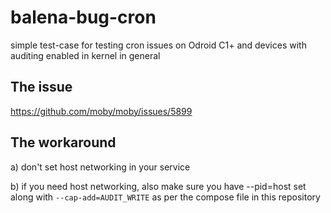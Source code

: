 # balena-bug-cron
simple test-case for testing cron issues on Odroid C1+ and devices with auditing enabled in kernel in general

## The issue

https://github.com/moby/moby/issues/5899

## The workaround

a) don't set host networking in your service

b) if you need host networking, also make sure you have --pid=host set along with `--cap-add=AUDIT_WRITE` as per the compose file in this repository

